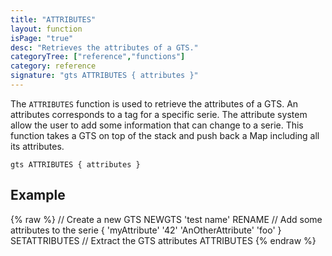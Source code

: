 ```yaml
---
title: "ATTRIBUTES"
layout: function
isPage: "true"
desc: "Retrieves the attributes of a GTS."
categoryTree: ["reference","functions"]
category: reference
signature: "gts ATTRIBUTES { attributes }"
---
```


The `ATTRIBUTES` function is used to retrieve the attributes of a GTS. An attributes corresponds to a tag for a specific serie. The attribute system allow the user to add some information that can change to a serie.
This function takes a GTS on top of the stack and push back a Map including all its attributes. 

```
gts ATTRIBUTES { attributes }
```

## Example ##

{% raw %}
<warp10-warpscript-widget backend="{{backend}}"  exec-endpoint="{{execEndpoint}}">
// Create a new GTS
NEWGTS 
'test name'
RENAME
// Add some attributes to the serie
{ 'myAttribute' '42' 'AnOtherAttribute' 'foo' }
SETATTRIBUTES
// Extract the GTS attributes
ATTRIBUTES
</warp10-warpscript-widget>
{% endraw %}
